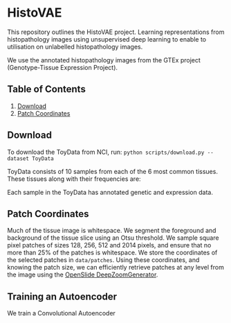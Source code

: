 
# HistoVAE
This repository outlines the HistoVAE project. Learning representations from histopathology images using unsupervised deep learning to enable to utilisation on unlabelled histopathology images.

We use the annotated histopathology images from the GTEx project (Genotype-Tissue Expression Project).

## Table of Contents
1. [Download](#download)
2. [Patch Coordinates](#patchcoordinates)

## <a id='patchcoordinates'></a>Download
To download the ToyData from NCI, run:
`python scripts/download.py --dataset ToyData`

ToyData consists of 10 samples from each of the 6 most common tissues. These tissues along with their frequencies are:

Each sample in the ToyData has annotated genetic and expression data.

## <a id='patchcoordinates'></a>Patch Coordinates
Much of the tissue image is whitespace. We segment the foreground and background of the tissue slice using an Otsu threshold. We sample square pixel patches of sizes 128, 256, 512 and 2014 pixels, and ensure that no more than 25% of the patches is whitespace. We store the coordinates of the selected patches in `data/patches`. Using these coordinates, and knowing the patch size, we can efficiently retrieve patches at any level from the image using the [OpenSlide DeepZoomGenerator](#https://openslide.org/api/python/#module-openslide.deepzoom).

## Training an Autoencoder
We train a Convolutional Autoencoder 
